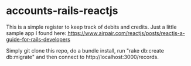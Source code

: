 # accounts-rails-reactjs

This is a simple register to keep track of debits and credits.  Just a little sample app I found here:  https://www.airpair.com/reactjs/posts/reactjs-a-guide-for-rails-developers

Simply git clone this repo, do a bundle install, run "rake db:create db:migrate" and then connect to http://localhost:3000/records.
